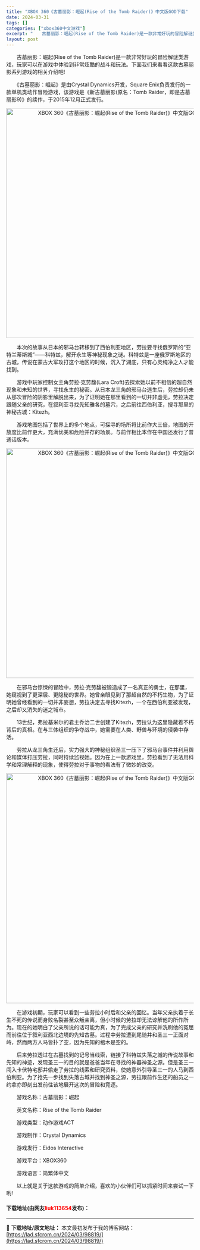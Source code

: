 ```yaml
---
title: "XBOX 360《古墓丽影：崛起(Rise of the Tomb Raider)》中文版GOD下载"
date: 2024-03-31
tags: []
categories: ["xbox360中文游戏"]
excerpt: "　　古墓丽影：崛起(Rise of the Tomb Raider)是一款非常好玩的冒险解谜类游戏，玩家可以在游戏中体验到非常炫酷的战斗和玩法。下面我们来看看这款古墓丽影系列游戏的相关介绍吧! 　　《古墓丽影：崛起》是由Crystal Dynamics开发，Square Enix负责发行的一款单机类&hellip;"
layout: post
---
```


 <p>　　古墓丽影：崛起(Rise of the Tomb Raider)是一款非常好玩的冒险解谜类游戏，玩家可以在游戏中体验到非常炫酷的战斗和玩法。下面我们来看看这款古墓丽影系列游戏的相关介绍吧!</p> <p>　　《古墓丽影：崛起》是由Crystal Dynamics开发，Square Enix负责发行的一款单机类动作冒险游戏，该游戏是《新古墓丽影(原名：Tomb Raider，即是古墓丽影9)》的续作，于2015年12月正式发行。</p> <p align="center"><img align="" src="https://lad.sfcrom.cn/wp-content/uploads/2024/03/20240330_66083e8f217dc.webp" style="border-width: 0px; border-style: solid; width: 618px;" alt="XBOX 360《古墓丽影：崛起(Rise of the Tomb Raider)》中文版GOD下载" /></p> <p>　　本次的故事从日本的邪马台转移到了西伯利亚地区，劳拉要寻找俄罗斯的&ldquo;亚特兰蒂斯城&rdquo;&mdash;&mdash;科特兹，解开永生等神秘现象之谜。科特兹是一座俄罗斯地区的古城，传说在蒙古大军攻打这个地区的时候，沉入了湖底，只有心灵纯净之人才能找到。</p> <p>　　游戏中玩家控制女主角劳拉&middot;克劳馥(Lara Croft)去探索她以前不相信的超自然现象和未知的世界，寻找永生的秘密。从日本龙三角的邪马台逃生后，劳拉却仍未从那次冒险的阴影里解脱出来，为了证明她在那里看到的一切并非虚无，劳拉决定跟随父亲的研究，在叙利亚寻找先知雅各的墓穴，之后前往西伯利亚，搜寻那里的神秘古城：Kitezh。</p> <p>　　游戏地图包括了世界上的多个地点，可探寻的场所将比前作大三倍，地图的开放度比前作更大，充满优美和危险并存的场景。与前作相比本作在中国还发行了普通话版本。</p> <p align="center"><img align="" src="https://lad.sfcrom.cn/wp-content/uploads/2024/03/20240330_66083e8f8760c.webp" style="border-width: 0px; border-style: solid; width: 618px;" alt="XBOX 360《古墓丽影：崛起(Rise of the Tomb Raider)》中文版GOD下载" /></p> <p>　　在邪马台惊悚的冒险中，劳拉&middot;克劳馥被锻造成了一名真正的勇士，在那里，她窥视到了更深层、更隐秘的世界。她曾亲眼见到了那超自然的不朽生物，为了证明她曾经看到的一切并非妄想，劳拉决定去寻找Kitezh，一个在西伯利亚被发现，之后却又消失的迷之城市。</p> <p>　　13世纪，弗拉基米尔的君主乔治二世创建了Kitezh，劳拉认为这里隐藏着不朽背后的真相。在与三体组织的争夺战中，她需要在人类、野兽与环境的侵袭中存活。</p> <p>　　劳拉从龙三角生还后，实力强大的神秘组织圣三一压下了邪马台事件并利用舆论和媒体打压劳拉，同时持续监视她。因为在上一款游戏里，劳拉看到了无法用科学和常理解释的现象，使得劳拉对于事物的看法有了微妙的改变。</p> <p align="center"><img align="" src="https://lad.sfcrom.cn/wp-content/uploads/2024/03/20240330_66083e8fecf3f.webp" style="border-width: 0px; border-style: solid; width: 618px;" alt="XBOX 360《古墓丽影：崛起(Rise of the Tomb Raider)》中文版GOD下载" /></p> <p>　　在游戏初期，玩家可以看到一些劳拉小时后和父亲的回忆。当年父亲执着于长生不死的传说而身败名裂甚至众叛亲离，但小时候的劳拉却无法谅解他的所作所为。现在的她明白了父亲所说的话可能为真，为了完成父亲的研究并洗刷他的冤屈而前往位于叙利亚西北边境的先知古墓。过程中劳拉遭到尾随并和圣三一正面对峙，然而两方人马皆扑了空，因为先知的棺木是空的。</p> <p>　　后来劳拉透过在古墓找到的记号当线索，链接了科特兹失落之城的传说故事和先知的神迹，发现圣三一的目的就是爸爸当年在寻找的神器神圣之源。但是圣三一闯入卡伏特宅邸并偷走了劳拉的线索和研究资料，使她意外引导圣三一的人马到西伯利亚。为了抢先一步找到失落古城并找到神圣之源，劳拉跟前作生还的船员之一约拿亦即刻出发前往该地展开这次的冒险和竞逐。</p> <p>　　游戏名称：古墓丽影：崛起</p> <p>　　英文名称：Rise of the Tomb Raider</p> <p>　　游戏类型：动作游戏ACT</p> <p>　　游戏制作：Crystal Dynamics</p> <p>　　游戏发行：Eidos Interactive</p> <p>　　游戏平台：XBOX360</p> <p>　　游戏语言：简繁体中文</p> <p>　　以上就是关于这款游戏的简单介绍，喜欢的小伙伴们可以抓紧时间来尝试一下哟!</p> <p><h4>下载地址(由网友<font color="red">liuk113654</font>发布)：</h4></p> 

---
📖 **下载地址/原文地址：** 本文最初发布于我的博客网站：[https://lad.sfcrom.cn/2024/03/98819/](https://lad.sfcrom.cn/2024/03/98819/)
